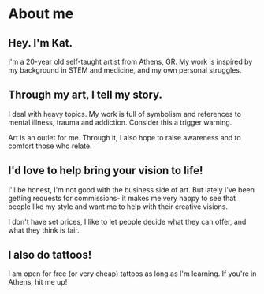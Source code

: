 # About me

## Hey. I'm Kat.
I'm a 20-year old self-taught artist from Athens, GR. My work is inspired by my background in STEM and medicine, and my own personal struggles.

## Through my art, I tell my story.

I deal with heavy topics. My work is full of symbolism and references to mental illness, trauma and addiction. Consider this a trigger warning.

Art is an outlet for me. Through it, I also hope to raise awareness and to comfort those who relate.

## I'd love to help bring your vision to life!

I'll be honest, I'm not good with the business side of art. But lately I've been getting requests for commissions- it makes me very happy to see that people like my style and want me to help with their creative visions.

I don't have set prices, I like to let people decide what they can offer, and what they think is fair.

## I also do tattoos!

I am open for free (or very cheap) tattoos as long as I'm learning. If you're in Athens, hit me up!



